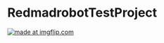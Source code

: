 # RedmadrobotTestProject

<a href="https://imgflip.com/gif/3lq9fw"><img src="https://i.imgflip.com/3lq9fw.gif" title="made at imgflip.com"/></a>
